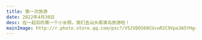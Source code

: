 ```yaml
---
title: 第一次旅游
date: 2022年4月30日
desc: 在一起后的第一个小长假，我们去汕头南澳岛旅游啦！
mainImage: http://r.photo.store.qq.com/psc?/V52VDO560CUvuR2C9Vpo3A5YHg4ZqMkk/ruAMsa53pVQWN7FLK88i5hc1S5qwuAdvEInf*I3dKMJpNUy5EDdKWwy4eV8V7l6XWA94e4pbXkMsKF0hfsXNvgyizoMafJ5e8g4jh8xrKwg!/r
---
```

